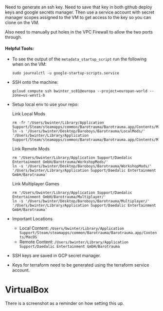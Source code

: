 Need to generate an ssh key. Need to save that key in both github deploy keys and google secrets manager.
Then use a service account with secret manager scopes assigned to the VM to get access to the key so you can clone on
the VM.

Also need to manually put holes in the VPC Firewall to allow the two ports through.

#### Helpful Tools:

- To see the output of the `metadata_startup_script` run the following when on the VM:

  ```shell
  sudo journalctl -u google-startup-scripts.service
  ```

- SSH onto the machine:

  ```shell
  gcloud compute ssh bwinter_sc81@europa --project=europan-world --zone=us-west1-b
  ```

- Setup local env to use your repo:

  Link Local Mods
  ```shell
  rm -fr '/Users/bwinter/Library/Application Support/Steam/steamapps/common/Barotrauma/Barotrauma.app/Contents/MacOS/LocalMods'
  ln -s '/Users/bwinter/Desktop/Baroboys/Barotrauma/LocalMods/' '/Users/bwinter/Library/Application Support/Steam/steamapps/common/Barotrauma/Barotrauma.app/Contents/MacOS'
  ```
  Link Remote Mods
  ```shell
  rm '/Users/bwinter/Library/Application Support/Daedalic Entertainment GmbH/Barotrauma/WorkshopMods/'
  ln -s '/Users/bwinter/Desktop/Baroboys/Barotrauma/WorkshopMods/' '/Users/bwinter/Library/Application Support/Daedalic Entertainment GmbH/Barotrauma'
  ```
  Link Multiplayer Games
  ```shell
  rm '/Users/bwinter/Library/Application Support/Daedalic Entertainment GmbH/Barotrauma/Multiplayer/'
  ln -s '/Users/bwinter/Desktop/Baroboys/Barotrauma/Multiplayer/' '/Users/bwinter/Library/Application Support/Daedalic Entertainment GmbH/Barotrauma'
  ```

- Important Locations
  - Local Content: `/Users/bwinter/Library/Application Support/Steam/steamapps/common/Barotrauma/Barotrauma.app/Contents/MacOS`
  - Remote Content: `/Users/bwinter/Library/Application Support/Daedalic Entertainment GmbH/Barotrauma`

- SSH keys are saved in GCP secret manager.
- Keys for terraform need to be generated using the terraform service account.

# VirtualBox

There is a screenshot as a reminder on how setting this up.
